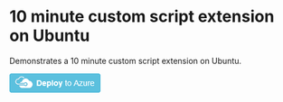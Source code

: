 # 10 minute custom script extension on Ubuntu

Demonstrates a 10 minute custom script extension on Ubuntu.

<a href="https://portal.azure.com/#create/Microsoft.Template/uri/https%3A%2F%2Fraw.githubusercontent.com%2Fanhowe%2Fazure-util%2Fmaster%2Flinux-with-10-min-cse.1%2Fazuredeploy.json" target="_blank">
<img src="https://raw.githubusercontent.com/Azure/azure-quickstart-templates/master/1-CONTRIBUTION-GUIDE/images/deploytoazure.png"/>
</a>
